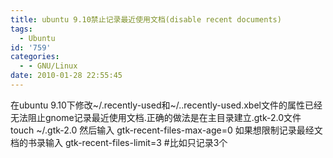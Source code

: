 ```yaml
---
title: ubuntu 9.10禁止记录最近使用文档(disable recent documents)
tags:
  - Ubuntu
id: '759'
categories:
  - - GNU/Linux
date: 2010-01-28 22:55:45
---
```


在ubuntu 9.10下修改~/.recently-used和~/..recently-used.xbel文件的属性已经无法阻止gnome记录最近使用文档.正确的做法是在主目录建立.gtk-2.0文件
 touch ~/.gtk-2.0
然后输入
 gtk-recent-files-max-age=0
如果想限制记录最经文档的书录输入
 gtk-recent-files-limit=3 #比如只记录3个